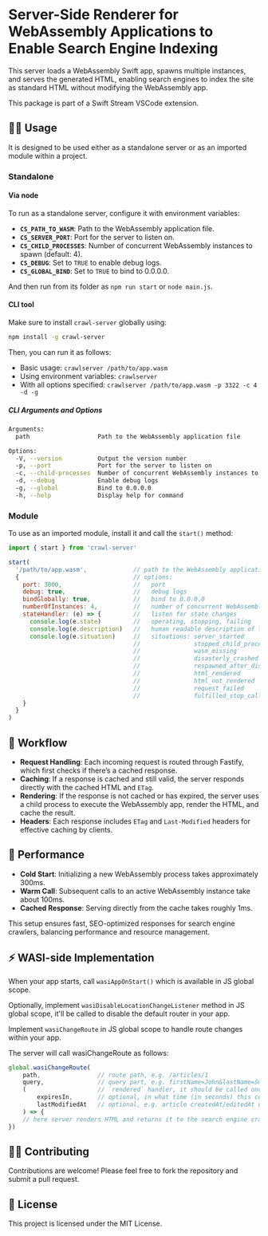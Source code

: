 # Server-Side Renderer for WebAssembly Applications to Enable Search Engine Indexing

This server loads a WebAssembly Swift app, spawns multiple instances, and serves the generated HTML, enabling search engines to index the site as standard HTML without modifying the WebAssembly app.

This package is part of a Swift Stream VSCode extension.

## 👨‍🔧 Usage

It is designed to be used either as a standalone server or as an imported module within a project.

### Standalone

#### Via node

To run as a standalone server, configure it with environment variables:

- **`CS_PATH_TO_WASM`**: Path to the WebAssembly application file.
- **`CS_SERVER_PORT`**: Port for the server to listen on.
- **`CS_CHILD_PROCESSES`**: Number of concurrent WebAssembly instances to spawn (default: 4).
- **`CS_DEBUG`**: Set to `TRUE` to enable debug logs.
- **`CS_GLOBAL_BIND`**: Set to `TRUE` to bind to 0.0.0.0.

And then run from its folder as `npm run start` or `node main.js`.

#### CLI tool

Make sure to install `crawl-server` globally using:
```bash
npm install -g crawl-server
```

Then, you can run it as follows:

- Basic usage: `crawlserver /path/to/app.wasm`
- Using environment variables: `crawlserver`
- With all options specified: `crawlserver /path/to/app.wasm -p 3322 -c 4 -d -g`

##### CLI Arguments and Options

```bash
Arguments:
  path                   Path to the WebAssembly application file

Options:
  -V, --version          Output the version number
  -p, --port             Port for the server to listen on
  -c, --child-processes  Number of concurrent WebAssembly instances to spawn (default: 4)
  -d, --debug            Enable debug logs
  -g, --global           Bind to 0.0.0.0
  -h, --help             Display help for command
```

### Module

To use as an imported module, install it and call the `start()` method:

```js
import { start } from 'crawl-server'

start(
  '/path/to/app.wasm',             // path to the WebAssembly application file
  {                                // options:
    port: 3000,                    //   port
    debug: true,                   //   debug logs
    bindGlobally: true,            //   bind to 0.0.0.0
    numberOfInstances: 4,          //   number of concurrent WebAssembly instances to spawn
    stateHandler: (e) => {         //   listen for state changes
      console.log(e.state)         //   operating, stopping, failing
      console.log(e.description)   //   human readable description of the situation
      console.log(e.situation)     //   situations: server_started
                                   //               stopped_child_process
                                   //               wasm_missing
                                   //               disasterly_crashed
                                   //               respawned_after_disaster
                                   //               html_rendered
                                   //               html_not_rendered
                                   //               request_failed
                                   //               fulfilled_stop_call
    }
  }
)
```

## 💨 Workflow

- **Request Handling**: Each incoming request is routed through Fastify, which first checks if there’s a cached response.
- **Caching**: If a response is cached and still valid, the server responds directly with the cached HTML and `ETag`.
- **Rendering**: If the response is not cached or has expired, the server uses a child process to execute the WebAssembly app, render the HTML, and cache the result.
- **Headers**: Each response includes `ETag` and `Last-Modified` headers for effective caching by clients.

## 🚀 Performance

- **Cold Start**: Initializing a new WebAssembly process takes approximately 300ms.
- **Warm Call**: Subsequent calls to an active WebAssembly instance take about 100ms.
- **Cached Response**: Serving directly from the cache takes roughly 1ms.

This setup ensures fast, SEO-optimized responses for search engine crawlers, balancing performance and resource management.

## ⚡️ WASI-side Implementation

When your app starts, call `wasiAppOnStart()` which is available in JS global scope.

Optionally, implement `wasiDisableLocationChangeListener` method in JS global scope, it'll be called to disable the default router in your app.

Implement `wasiChangeRoute` in JS global scope to handle route changes within your app.

The server will call wasiChangeRoute as follows:
```javascript
global.wasiChangeRoute(
    path,                // route path, e.g. /articles/1
    query,               // query part, e.g. firstName=John&lastName=Smith
    (                    // `rendered` handler, it should be called once page is fully rendered
        expiresIn,       // optional, in what time (in seconds) this content will be expired
        lastModifiedAt   // optional, e.g. article createdAt/editedAt unix timestamp (in seconds from 1970)
    ) => {
    // here server renders HTML and returns it to the search engine crawler
})
```

## 🙇‍♂️ Contributing

Contributions are welcome! Please feel free to fork the repository and submit a pull request.

## 🧾 License

This project is licensed under the MIT License.
